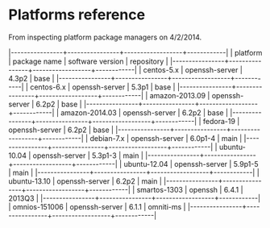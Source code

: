 Platforms reference
===================

From inspecting platform package managers on 4/2/2014.

|----------------+----------------+------------------+------------|
| platform       | package name   | software version | repository |
|----------------+----------------+------------------+------------|
| centos-5.x     | openssh-server | 4.3p2            | base       |
|----------------+----------------+------------------+------------|
| centos-6.x     | openssh-server | 5.3p1            | base       |
|----------------+----------------+------------------+------------|
| amazon-2013.09 | openssh-server | 6.2p2            | base       |
|----------------+----------------+------------------+------------|
| amazon-2014.03 | openssh-server | 6.2p2            | base       |
|----------------+----------------+------------------+------------|
| fedora-19      | openssh-server | 6.2p2            | base       |
|----------------+----------------+------------------+------------|
| debian-7.x     | openssh-server | 6.0p1-4          | main       |
|----------------+----------------+------------------+------------|
| ubuntu-10.04   | openssh-server | 5.3p1-3          | main       |
|----------------+----------------+------------------+------------|
| ubuntu-12.04   | openssh-server | 5.9p1-5          | main       |
|----------------+----------------+------------------+------------|
| ubuntu-13.10   | openssh-server | 6.2p2            | main       |
|----------------+----------------+------------------+------------|
| smartos-1303   | openssh        | 6.4.1            | 2013Q3     |
|----------------+----------------+------------------+------------|
| omnios-151006  | openssh-server | 6.1.1            | omniti-ms  |
|----------------+----------------+------------------+------------|
